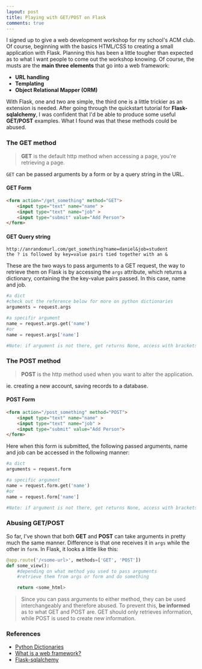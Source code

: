 ```yaml
---
layout: post
title: Playing with GET/POST on Flask
comments: true
---
```


I signed up to give a web development workshop for my school's ACM club. Of course, beginning with the basics HTML/CSS to creating a small application with Flask. Planning this has been a little tougher than expected as to what I want people to come out the workshop knowing. Of course, the musts are the **main three elements** that go into a web framework: 

* **URL handling** 
* **Templating** 
* **Object Relational Mapper (ORM)** 

With Flask, one and two are simple, the third one is a little trickier as an extension is needed. After going through the quickstart tutorial for **Flask-sqlalchemy**, I was confident that I'd be able to produce some useful **GET/POST** examples. What I found was that these methods could be abused.

### The GET method

> **GET** is the default http method when accessing a page, you're retrieving a page. 

```GET``` can be passed arguments by a form or by a query string in the URL.

#### GET Form
```html
<form action="/get_something" method="GET">
	<input type="text" name="name" >
	<input type="text" name="job" >
	<input type="submit" value="Add Person">
</form>
```

#### GET Query string
```
http://anrandomurl.com/get_something?name=daniel&job=student
the ? is followed by key=value pairs tied together with an &
```

These are the two ways to pass arguments to a GET request, the way to retrieve them on Flask is by accessing the ```args``` attribute, which returns a dictionary, containing the the key-value pairs passed. In this case, name and job.

```python
#a dict
#check out the reference below for more on python dictionaries
arguments = request.args

#a specifir argument 
name = request.args.get('name') 
#or
name = request.args['name']

#Note: if argument is not there, get returns None, access with brackets gives a KeyError
```

### The POST method

> **POST** is the http method used when you want to alter the application.

ie. creating a new account, saving records to a database.

#### POST Form
```html
<form action="/post_something" method="POST">
	<input type="text" name="name" >
	<input type="text" name="job" >
	<input type="submit" value="Add Person">
</form>
```

Here when this form is submitted, the following passed arguments, name and job can be accessed in the following manner:

```python
#a dict
arguments = request.form

#a specific argument 
name = request.form.get('name')
#or
name = request.form['name']

#Note: if argument is not there, get returns None, access with brackets gives a KeyError
```

### Abusing GET/POST
So far, I've shown that both **GET** and **POST** can take arguments in pretty much the same manner. Difference is that one receives it in ```args``` while the other in ```form```. In Flask, it looks a little like this:

```python
@app.route('/<some-url>', methods=['GET', 'POST'])
def some_view():
	#depending on what method you used to pass arguments
	#retrieve them from args or form and do something

    return <some_html> 
```

> Since you can pass arguments to either method, they can be used interchangeably and therefore abused. To prevent this, **be informed** as to what GET and POST are. GET should only retrieves information, while POST is used to create new information.


### References
* [Python Dictionaries](https://www.jeffknupp.com/blog/2015/08/30/python-dictionaries/)
* [What is a web framework?](https://www.jeffknupp.com/blog/2014/03/03/what-is-a-web-framework/)
* [Flask-sqlalchemy](http://flask-sqlalchemy.pocoo.org/2.1/quickstart/)

